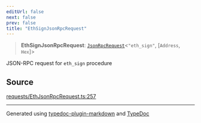 ```yaml
---
editUrl: false
next: false
prev: false
title: "EthSignJsonRpcRequest"
---
```


> **EthSignJsonRpcRequest**: [`JsonRpcRequest`](/generated/type-aliases/jsonrpcrequest/)\<`"eth_sign"`, [`Address`, `Hex`]\>

JSON-RPC request for `eth_sign` procedure

## Source

[requests/EthJsonRpcRequest.ts:257](https://github.com/evmts/tevm-monorepo/blob/main/vm/api/src/requests/EthJsonRpcRequest.ts#L257)

***
Generated using [typedoc-plugin-markdown](https://www.npmjs.com/package/typedoc-plugin-markdown) and [TypeDoc](https://typedoc.org/)
